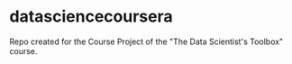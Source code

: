 datasciencecoursera
===================

Repo created for the Course Project of the "The Data Scientist's Toolbox" course.
